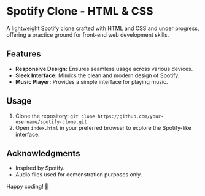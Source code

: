 # Spotify Clone - HTML & CSS

A lightweight Spotify clone crafted with HTML and CSS and under progress, offering a practice ground for front-end web development skills.

## Features

- **Responsive Design:** Ensures seamless usage across various devices.
- **Sleek Interface:** Mimics the clean and modern design of Spotify.
- **Music Player:** Provides a simple interface for playing music.

## Usage

1. Clone the repository: `git clone https://github.com/your-username/spotify-clone.git`
2. Open `index.html` in your preferred browser to explore the Spotify-like interface.


## Acknowledgments

- Inspired by Spotify.
- Audio files used for demonstration purposes only.

Happy coding! 🎵
